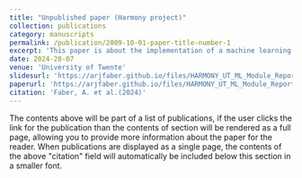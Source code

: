 ```yaml
---
title: "Unpublished paper (Harmony project)"
collection: publications
category: manuscripts
permalink: /publication/2009-10-01-paper-title-number-1
excerpt: 'This paper is about the implementation of a machine learning module for service robots in hospitals.'
date: 2024-28-07
venue: 'University of Twente'
slidesurl: 'https://arjfaber.github.io/files/HARMONY_UT_ML_Module_Report.pdf'
paperurl: 'https://arjfaber.github.io/files/HARMONY_UT_ML_Module_Report.pdf'
citation: 'Faber, A. et al.(2024)'
---
```


The contents above will be part of a list of publications, if the user clicks the link for the publication than the contents of section will be rendered as a full page, allowing you to provide more information about the paper for the reader. When publications are displayed as a single page, the contents of the above "citation" field will automatically be included below this section in a smaller font.
